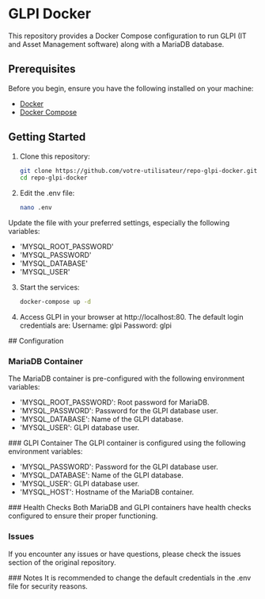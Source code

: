 # GLPI Docker

This repository provides a Docker Compose configuration to run GLPI (IT and Asset Management software) along with a MariaDB database.

## Prerequisites

Before you begin, ensure you have the following installed on your machine:

- [Docker](https://www.docker.com/)
- [Docker Compose](https://docs.docker.com/compose/)

## Getting Started

1. Clone this repository:

   ```bash
   git clone https://github.com/votre-utilisateur/repo-glpi-docker.git
   cd repo-glpi-docker
   ```
2. Edit the .env file:
   ```bash
   nano .env
   ```

Update the file with your preferred settings, especially the following variables:

* 'MYSQL_ROOT_PASSWORD'
* 'MYSQL_PASSWORD'
* 'MYSQL_DATABASE'
* 'MYSQL_USER'

3. Start the services:
   ```bash
   docker-compose up -d
   ```
4. Access GLPI in your browser at http://localhost:80. The default login credentials are:
    Username: glpi
    Password: glpi

## Configuration
### MariaDB Container
The MariaDB container is pre-configured with the following environment variables:

* 'MYSQL_ROOT_PASSWORD': Root password for MariaDB.
* 'MYSQL_PASSWORD': Password for the GLPI database user.
* 'MYSQL_DATABASE': Name of the GLPI database.
* 'MYSQL_USER': GLPI database user.

### GLPI Container
The GLPI container is configured using the following environment variables:

* 'MYSQL_PASSWORD': Password for the GLPI database user.
* 'MYSQL_DATABASE': Name of the GLPI database.
* 'MYSQL_USER': GLPI database user.
* 'MYSQL_HOST': Hostname of the MariaDB container.

### Health Checks
Both MariaDB and GLPI containers have health checks configured to ensure their proper functioning.

### Issues
If you encounter any issues or have questions, please check the issues section of the original repository.

### Notes
It is recommended to change the default credentials in the .env file for security reasons.  
